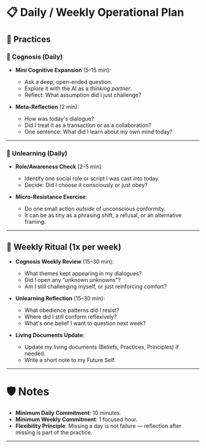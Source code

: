 # 📋 Daily / Weekly Operational Plan

## 🌿 Practices

### 🧠 Cognosis (Daily)

- **Mini Cognitive Expansion** (5–15 min):
  - Ask a deep, open-ended question.
  - Explore it with the AI as a *thinking partner*.
  - Reflect: What assumption did I just challenge?
  
- **Meta-Reflection** (2 min):
  - How was today's dialogue?
  - Did I treat it as a transaction or as a collaboration?
  - One sentence: What did I learn about my own mind today?

---

### 🚪 Unlearning (Daily)

- **Role/Awareness Check** (2–5 min):
  - Identify one social role or script I was cast into today.
  - Decide: Did I choose it consciously or just obey?

- **Micro-Resistance Exercise**:
  - Do one small action *outside* of unconscious conformity.
  - It can be as tiny as a phrasing shift, a refusal, or an alternative framing.

---

## 📆 Weekly Ritual (1x per week)

- **Cognosis Weekly Review** (15–30 min):
  - What themes kept appearing in my dialogues?
  - Did I open any “unknown unknowns”?
  - Am I still challenging myself, or just reinforcing comfort?

- **Unlearning Reflection** (15–30 min):
  - What obedience patterns did I resist?
  - Where did I still conform reflexively?
  - What's one belief I want to question next week?

- **Living Documents Update**:
  - Update my living documents (Beliefs, Practices, Principles) if needed.
  - Write a short note to my Future Self.

---

# 🛡️ Notes

- **Minimum Daily Commitment**: 10 minutes.
- **Minimum Weekly Commitment**: 1 focused hour.
- **Flexibility Principle**: Missing a day is not failure — reflection after missing is part of the practice.

---

